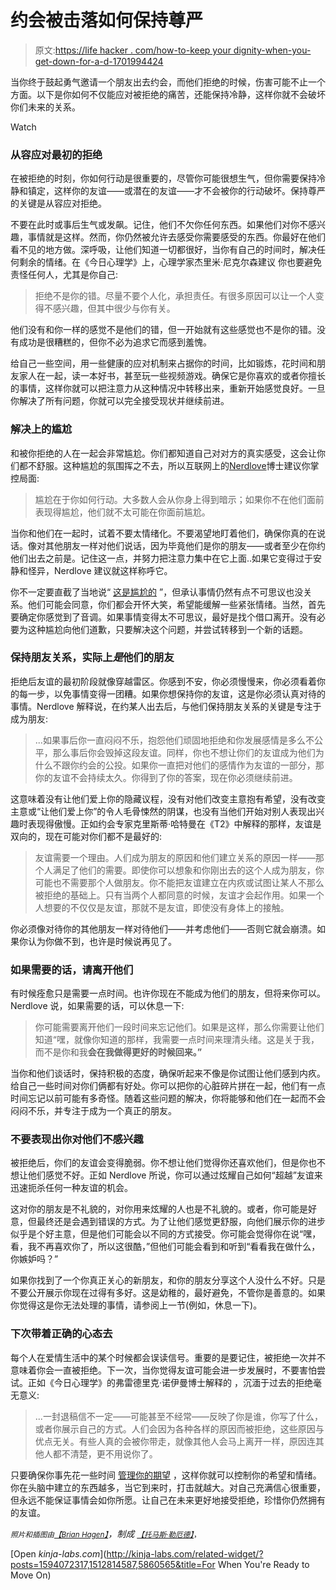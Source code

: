 # 约会被击落如何保持尊严

> 原文:[https://life hacker . com/how-to-keep your dignity-when-you-get-down-for-a-d-1701994424](https://lifehacker.com/how-to-keep-your-dignity-when-you-get-shot-down-for-a-d-1701994424)

当你终于鼓起勇气邀请一个朋友出去约会，而他们拒绝的时候，伤害可能不止一个方面。以下是你如何不仅能应对被拒绝的痛苦，还能保持冷静，这样你就不会破坏你们未来的关系。

Watch

### **从容应对最初的拒绝**

在被拒绝的时刻，你如何行动是很重要的，尽管你可能很想生气，但你需要保持冷静和镇定，这样你的友谊——或潜在的友谊——才不会被你的行动破坏。保持尊严的关键是从容应对拒绝。

不要在此时或事后生气或发飙。记住，他们不欠你任何东西。如果他们对你不感兴趣，事情就是这样。然而，你仍然被允许去感受你需要感受的东西。你最好在他们看不见的地方做。深呼吸，让他们知道一切都很好，当你有自己的时间时，解决任何剩余的情绪。在《今日心理学》上，心理学家杰里米·尼克尔森建议 你也要避免责怪任何人，尤其是你自己:

> 拒绝不是你的错。尽量不要个人化，承担责任。有很多原因可以让一个人变得不感兴趣，但其中很少与你有关。

他们没有和你一样的感觉不是他们的错，但一开始就有这些感觉也不是你的错。没有成功是很糟糕的，但你不必为追求它而感到羞愧。

给自己一些空间，用一些健康的应对机制来占据你的时间，比如锻炼，花时间和朋友家人在一起，读一本好书，甚至玩一些视频游戏。确保它是你喜欢的或者你擅长的事情，这样你就可以把注意力从这种情况中转移出来，重新开始感觉良好。一旦你解决了所有问题，你就可以完全接受现状并继续前进。

### **解决**上的尴尬

和被你拒绝的人在一起会非常尴尬。你们都知道自己对对方的真实感受，这会让你们都不舒服。这种尴尬的氛围挥之不去，所以互联网上的[Nerdlove](http://www.doctornerdlove.com/)博士建议你掌控局面:

> 尴尬在于你如何行动。大多数人会从你身上得到暗示；如果你不在他们面前表现得尴尬，他们就不太可能在你面前尴尬。

当你和他们在一起时，试着不要太情绪化。不要渴望地盯着他们，确保你真的在说话。像对其他朋友一样对他们说话，因为毕竟他们是你的朋友——或者至少在你约他们出去之前是。记住这一点，并努力把注意力集中在它上面..如果它变得过于安静和怪异，Nerdlove 建议就这样称呼它。

你不一定要直截了当地说“ [这是尴尬的](https://lifehacker.com/avoid-the-phrase-this-is-awkward-in-uncomfortable-sit-1686684538) ”，但承认事情仍然有点不可思议也没关系。他们可能会同意，你们都会开怀大笑，希望能缓解一些紧张情绪。当然，首先要确定你感觉到了音调。如果事情变得太不可思议，最好是找个借口离开。没有必要为这种尴尬向他们道歉，只要解决这个问题，并尝试转移到一个新的话题。

### **保持朋友关系，实际上*是*他们的朋友**

拒绝后友谊的最初阶段就像穿越雷区。你感到不安，你必须慢慢来，你必须看着你的每一步，以免事情变得一团糟。如果你想保持你的友谊，这是你必须认真对待的事情。Nerdlove 解释说，在约某人出去后，与他们保持朋友关系的关键是专注于成为朋友:

> ...如果事后你一直闷闷不乐，抱怨他们顽固地拒绝和你发展感情是多么不公平，那么事后你会毁掉这段友谊。同样，你也不想让你们的友谊成为他们为什么不跟你约会的公投。如果你一直把对他们的感情作为友谊的一部分，那你的友谊不会持续太久。你得到了你的答案，现在你必须继续前进。

这意味着没有让他们爱上你的隐藏议程，没有对他们改变主意抱有希望，没有改变主意或“让他们爱上你”的令人毛骨悚然的阴谋，也没有当他们开始对别人表现出兴趣时表现得傲慢。正如约会专家克里斯蒂·哈特曼在《T2》中解释的那样，友谊是双向的，现在可能对你们都不是最好的:

> 友谊需要一个理由。人们成为朋友的原因和他们建立关系的原因一样——那个人满足了他们的需要。即使你可以想象和你刚出去的这个人成为朋友，你可能也不需要那个人做朋友。你不能把友谊建立在内疚或试图让某人不那么被拒绝的基础上。只有当两个人都同意的时候，友谊才会起作用。如果一个人想要的不仅仅是友谊，那就不是友谊，即使没有身体上的接触。

你必须像对待你的其他朋友一样对待他们——并考虑他们——否则它就会崩溃。如果你认为你做不到，也许是时候说再见了。

### **如果需要的话，请离开他们**

有时候痊愈只是需要一点时间。也许你现在不能成为他们的朋友，但将来你可以。Nerdlove 说，如果需要的话，可以休息一下:

> 你可能需要离开他们一段时间来忘记他们。如果是这样，那么你需要让他们知道“嘿，就像你知道的那样，我需要一点时间来理清头绪。这是关于我，而不是你和我**会在我做得更好的时候回来。”**

当你和他们谈话时，保持积极的态度，确保听起来不像是你试图让他们感到内疚。给自己一些时间对你们俩都有好处。你可以把你的心脏碎片拼在一起，他们有一点时间忘记以前可能有多奇怪。随着这些问题的解决，你将能够和他们在一起而不会闷闷不乐，并专注于成为一个真正的朋友。

### 不要表现出你对他们不感兴趣

被拒绝后，你们的友谊会变得脆弱。你不想让他们觉得你还喜欢他们，但是你也不想让他们感觉不好。正如 Nerdlove 所说，你可以通过炫耀自己如何“超越”友谊来迅速扼杀任何一种友谊的机会。

这对你的朋友是不礼貌的，对你用来炫耀的人也是不礼貌的。或者，你可能是好意，但最终还是会遇到错误的方式。为了让他们感觉更舒服，向他们展示你的进步似乎是个好主意，但是他们可能会以不同的方式接受。你可能会觉得你在说“嘿，看，我不再喜欢你了，所以这很酷，”但他们可能会看到和听到“看看我在做什么，你嫉妒吗？”

如果你找到了一个你真正关心的新朋友，和你的朋友分享这个人没什么不好。只是不要公开展示你现在过得有多好。这是幼稚的，最好避免，不管你是善意的。如果你觉得这是你无法处理的事情，请参阅上一节(例如，休息一下)。

### **下次带着正确的心态去**

每个人在爱情生活中的某个时候都会误读信号。重要的是要记住，被拒绝一次并不意味着你会一直被拒绝。下一次，当你觉得友谊可能会进一步发展时，不要害怕尝试。正如《今日心理学》的弗雷德里克·诺伊曼博士解释的 ，沉湎于过去的拒绝毫无意义:

> ...一封退稿信不一定——可能甚至不经常——反映了你是谁，你写了什么，或者你展示自己的方式。人们会因为各种各样的原因而被拒绝，这些原因与优点无关。有些人真的会被你带走，就像其他人会马上离开一样，原因连其他人都不清楚，更不用说你了。

只要确保你事先花一些时间 [管理你的期望](https://lifehacker.com/how-to-use-rejection-to-set-yourself-up-for-a-second-sh-1678175201) ，这样你就可以控制你的希望和情绪。你在头脑中建立的东西越多，当它到来时，打击就越大。对自己充满信心很重要，但永远不能保证事情会如你所愿。让自己在未来更好地接受拒绝，珍惜你仍然拥有的友谊。

<small>*照片和插图由*</small>[<small>*【Brian Hagen】*</small>](http://www.brian-hagen.com/)*，*制成* [<small>*【托马斯·勒厄德】*</small>](https://www.flickr.com/photos/thomasleuthard/5936476818)<small>*，*</small>*

[Open *kinja-labs.com*](http://kinja-labs.com/related-widget/?posts=1594072317,1512814587,5860565&title=For When You're Ready to Move On)